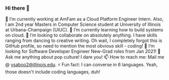 ### Hi there 👋

<!--
**yashsaboo/yashsaboo** is a ✨ _special_ ✨ repository because its `README.md` (this file) appears on your GitHub profile.
-->
🔭 I’m currently working at AmFam as a Cloud Platform Engineer Intern. Also, I am 2nd year Masters in Computer Science student at University of Illinois at Urbana-Champaign (UIUC).
🌱 I’m currently learning how to build systems on cloud.
👯 I’m looking to collaborate on absolutely anything. I have skills ranging from dancing to creative writing. Oh wait, I completely forgot this is GitHub profile, so need to mention the most obvious skill - coding!
🤔 I’m looking for Software Developer Engineer New-Grad roles from Jan 2021!
💬 Ask me anything about pop culture! I dare you!
📫 How to reach me: Mail me @ ysaboo2@illinois.edu.
⚡ Fun fact: I can converse in 6 languages. Yeah, those doesn't include coding languages, duh!

